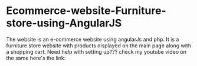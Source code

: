 # Ecommerce-website-Furniture-store-using-AngularJS
The website is an e-commerce website using angularJs and php. It is a furniture store website with products displayed on the main page along with a shopping cart.
Need help with setting up???
check my youtube video on the same
here's the link:
